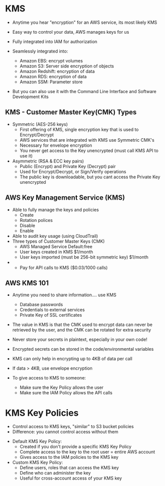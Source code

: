 # KMS
- Anytime you hear "encryption" for an AWS service, its most likely KMS
- Easy way to control your data, AWS manages keys for us
- Fully integrated into IAM for authorization
- Seamlessly integrated into:
	- Amazon EBS: encrypt volumes
	- Amazon S3: Server side encryption of objects
	- Amazon Redshift: encryption of data
	- Amazon RDS: encryption of data
	- Amazon SSM: Parameter store

- But you can also use it with the Command Line Interface and Software Development Kits


## KMS - Customer Master Key(CMK) Types

* Symmetric (AES-256 keys)
	- First offering of KMS, single encryption key that is used to Encrypt/Decrypt
	- AWS services that are integrated with KMS use Symmetric CMK's
	- Necessary for envelope encryption
	- You never get access to the Key unencrypted (must call KMS API to use it)
* Asymmetric (RSA & ECC key pairs)
	- Public (Encrypt) and Private Key (Decrypt) pair
	- Used for Encrypt/Decrypt, or Sign/Verify operations
	- The public key is downloadable, but you cant access the Private Key unencrypted


## AWS Key Management Service (KMS)

- Able to fully manage the keys and policies
	* Create
	* Rotation polices
	* Disable
	* Enable
- Able to audit key usage (using CloudTrail)
- Three types of Customer Master Keys (CMK)
	- AWS Managed Service Default:free
	- User keys created in KMS $1/month
	- User keys imported (must be 256-bit symmetric key) $1/month
- + Pay for API calls to KMS ($0.03/1000 calls)

## AWS KMS 101

- Anytime you need to share information.... use KMS
	- Database passwords
	- Credentials to external services
	- Private Key of SSL certificates

- The value in KMS is that the CMK used to encrypt data can never be retrieved by the user, and the CMK can be rotated for extra security

* Never store your secrets in plaintext, especially in your own code!
* Encrypted secrets can be stored in the code/environmental variables
* KMS can only help in encrypting up to 4KB of data per call
* If data > 4KB, use envelope encryption

* To give access to KMS to someone:
	- Make sure the Key Policy allows the user
	- Make sure the IAM Policy allows the API calls

# KMS Key Policies
- Control access to KMS keys, "similar" to S3 bucket policies
- Difference: you cannot control access without them

* Default KMS Key Policy:
	- Created if you don't provide a specific KMS Key Policy
	- Complete access to the key to the root user = entire AWS account
	- Gives access to the IAM policies to the KMS key
* Custom KMS Key Policy:
	- Define users, roles that can access the KMS key
	- Define who can administer the key
	- Useful for cross-account access of your KMS key







